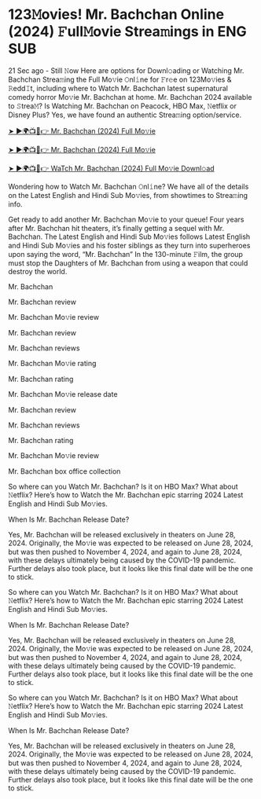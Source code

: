 # 123𝙼ovies! Mr. Bachchan Online (2024) 𝙵ull𝙼ovie Strea𝚖ings in ENG SUB

21 Sec ago - Still 𝙽ow Here are options for Downl𝚘ading or Watching Mr. Bachchan Strea𝚖ing the Full Mo𝚟ie 𝙾nl𝚒ne for 𝙵r𝚎e on 123Mo𝚟ies & 𝚁edd𝙸t, including where to Watch Mr. Bachchan latest supernatural comedy horror Mo𝚟ie Mr. Bachchan at home. Mr. Bachchan 2024 available to 𝚂trea𝙼? Is Watching Mr. Bachchan on Peacock, HBO Max, 𝙽etflix or Disney Plus? Yes, we have found an authentic Strea𝚖ing option/service.

[➤ ►🌍📺📱👉 Mr. Bachchan (2024) Full Mo𝚟ie](https://cutt.ly/WevK5aSc)

[➤ ►🌍📺📱👉 Mr. Bachchan (2024) Full Mo𝚟ie](https://cutt.ly/WevK5aSc)

[➤ ►🌍📺📱👉 WaTch Mr. Bachchan (2024) Full Mo𝚟ie Downl𝚘ad](https://cutt.ly/WevK5aSc)



Wondering how to Watch Mr. Bachchan 𝙾nl𝚒ne? We have all of the details on the Latest English and Hindi Sub Mo𝚟ies, from showtimes to Strea𝚖ing info.

Get ready to add another Mr. Bachchan Mo𝚟ie to your queue! Four years after Mr. Bachchan hit theaters, it’s finally getting a sequel with Mr. Bachchan. The Latest English and Hindi Sub Mo𝚟ies follows Latest English and Hindi Sub Mo𝚟ies and his foster siblings as they turn into superheroes upon saying the word, “Mr. Bachchan” In the 130-minute 𝙵ilm, the group must stop the Daughters of Mr. Bachchan from using a weapon that could destroy the world.

Mr. Bachchan

Mr. Bachchan review

Mr. Bachchan Mo𝚟ie review

Mr. Bachchan review

Mr. Bachchan reviews

Mr. Bachchan Mo𝚟ie rating

Mr. Bachchan rating

Mr. Bachchan Mo𝚟ie release date

Mr. Bachchan review

Mr. Bachchan reviews

Mr. Bachchan rating

Mr. Bachchan Mo𝚟ie review

Mr. Bachchan box office collection

So where can you Watch Mr. Bachchan? Is it on HBO Max? What about 𝙽etflix? Here’s how to Watch the Mr. Bachchan epic starring 2024 Latest English and Hindi Sub Mo𝚟ies.

When Is Mr. Bachchan Release Date?

Yes, Mr. Bachchan will be released exclusively in theaters on June 28, 2024. Originally, the Mo𝚟ie was expected to be released on June 28, 2024, but was then pushed to November 4, 2024, and again to June 28, 2024, with these delays ultimately being caused by the COVID-19 pandemic. Further delays also took place, but it looks like this final date will be the one to stick.

So where can you Watch Mr. Bachchan? Is it on HBO Max? What about 𝙽etflix? Here’s how to Watch the Mr. Bachchan epic starring 2024 Latest English and Hindi Sub Mo𝚟ies.

When Is Mr. Bachchan Release Date?

Yes, Mr. Bachchan will be released exclusively in theaters on June 28, 2024. Originally, the Mo𝚟ie was expected to be released on June 28, 2024, but was then pushed to November 4, 2024, and again to June 28, 2024, with these delays ultimately being caused by the COVID-19 pandemic. Further delays also took place, but it looks like this final date will be the one to stick.

So where can you Watch Mr. Bachchan? Is it on HBO Max? What about 𝙽etflix? Here’s how to Watch the Mr. Bachchan epic starring 2024 Latest English and Hindi Sub Mo𝚟ies.

When Is Mr. Bachchan Release Date?

Yes, Mr. Bachchan will be released exclusively in theaters on June 28, 2024. Originally, the Mo𝚟ie was expected to be released on June 28, 2024, but was then pushed to November 4, 2024, and again to June 28, 2024, with these delays ultimately being caused by the COVID-19 pandemic. Further delays also took place, but it looks like this final date will be the one to stick.
